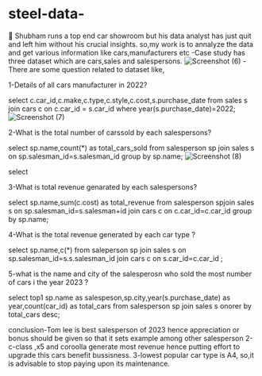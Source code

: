 # steel-data-
	Shubham runs a top end car showroom but his data analyst has just quit and left him without his crucial insights.
so,my work is to annalyze the data and get various information like cars,manufacturers etc
-Case study has three dataset which are cars,sales and salespersons.
![Screenshot (6)](https://github.com/prashant9621/steel-data-/assets/136049491/84b9fb7f-f5c3-4e12-b71c-f8de2b87d9fc)
-There are some question related to dataset like,


1-Details of all cars manufacturer in 2022?


select c.car_id,c.make,c.type,c.style,c.cost,s.purchase_date from sales s join cars c on c.car_id = s.car_id where year(s.purchase_date)=2022;
![Screenshot (7)](https://github.com/prashant9621/steel-data-/assets/136049491/06e0277a-9385-412a-bcc7-4d19447158d6)


2-What is the total number of carssold by each salespersons?


select sp.name,count(*) as total_cars_sold from salesperson sp join sales s on sp.salesman_id=s.salesman_id group by sp.name;
![Screenshot (8)](https://github.com/prashant9621/steel-data-/assets/136049491/06bdf6af-9f29-4867-811d-f67363dc1763)

select 


3-What is total revenue genarated by each salespersons?



select sp.name,sum(c.cost) as total_revenue from salesperson spjoin sales s on sp.salesman_id=s.salesman+id join cars c on c.car_id=c.car_id group by sp.name;

4-What is the total revenue generated by each car type ?



select sp.name,c(*) from saleperson sp join sales s on sp.salesman_id=s.s.salesman_id join cars c on s.car_id=c.car_id ;


5-what is the name and city of the salesperosn who sold the most number of cars i the year 2023 ?


select top1 sp.name as salespeson,sp.city,year(s.purchase_date) as year,count(car_id) as total_cars from salesperson sp join sales s onorer by total_cars desc;


conclusion-Tom lee is best salesperson of 2023 hence appreciation or bonus should be given so that it sets example among other salesperson
2-c-class ,x5 and coroolla generate most revenue hence putting effort to upgrade  this cars benefit bussisness.
3-lowest popular car type is A4, so,it is advisable to stop paying upon its maintenance.
